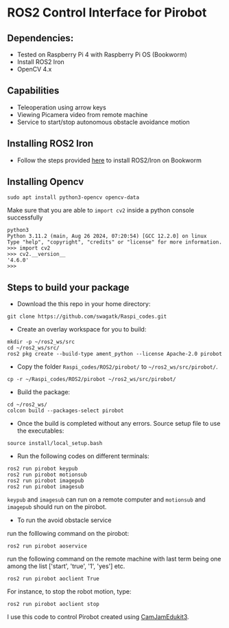 # ROS2 Control Interface for Pirobot

## Dependencies:
* Tested on Raspberry Pi 4 with Raspberry Pi OS (Bookworm)
* Install ROS2 Iron 
* OpenCV 4.x

## Capabilities
* Teleoperation using arrow keys
* Viewing Picamera video from remote machine
* Service to start/stop autonomous obstacle avoidance motion 

## Installing ROS2 Iron
* Follow the steps provided [here](https://github.com/Ar-Ray-code/rpi-bullseye-ros2) to install ROS2/Iron on Bookworm

## Installing Opencv
```
sudo apt install python3-opencv opencv-data
```
Make sure that you are able to `import cv2` inside a python console successfully
```
python3
Python 3.11.2 (main, Aug 26 2024, 07:20:54) [GCC 12.2.0] on linux
Type "help", "copyright", "credits" or "license" for more information.
>>> import cv2
>>> cv2.__version__
'4.6.0'
>>> 

```
## Steps to build your package
* Download the this repo in your home directory:
```
git clone https://github.com/swagatk/Raspi_codes.git
```

* Create an overlay workspace for you to build:
```
mkdir -p ~/ros2_ws/src
cd ~/ros2_ws/src/
ros2 pkg create --build-type ament_python --license Apache-2.0 pirobot
```
* Copy the folder `Raspi_codes/ROS2/pirobot/` to `~/ros2_ws/src/pirobot/`.
```
cp -r ~/Raspi_codes/ROS2/pirobot ~/ros2_ws/src/pirobot/
```
* Build the package:
```
cd ~/ros2_ws/
colcon build --packages-select pirobot
```
* Once the build is completed without any errors. Source setup file to use the executables:
```
source install/local_setup.bash
```

* Run the following codes on different terminals:
```
ros2 run pirobot keypub
ros2 run pirobot motionsub
ros2 run pirobot imagepub
ros2 run pirobot imagesub
``` 

`keypub` and `imagesub` can run on a remote computer and `motionsub` and `imagepub` should run on the pirobot. 

* To run the avoid obstacle service

run the folllowing command on the pirobot:
```
ros2 run pirobot aoservice
```
run the following command on the remote machine with last term being one among the list ['start', 'true', '1', 'yes'] etc.
```
ros2 run pirobot aoclient True
```
For instance, to stop the robot motion, type:
```
ros2 run pirobot aoclient stop
```
I use this code to control Pirobot created using [CamJamEdukit3](https://camjam.me/?page_id=1035). 
